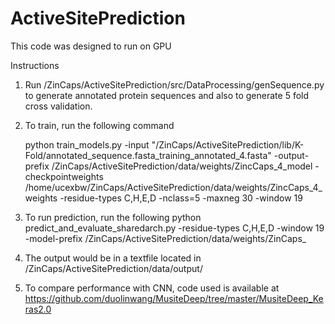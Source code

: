 # ActiveSitePrediction

This code was designed to run on GPU 
 
Instructions
1. Run /ZinCaps/ActiveSitePrediction/src/DataProcessing/genSequence.py
to generate annotated protein sequences and also to generate 5 fold cross validation.

2. To train, run the following command

    python train_models.py -input "/ZinCaps/ActiveSitePrediction/lib/K-Fold/annotated_sequence.fasta_training_annotated_4.fasta" 
    -output-prefix /ZinCaps/ActiveSitePrediction/data/weights/ZincCaps_4_model -checkpointweights 
    /home/ucexbw/ZinCaps/ActiveSitePrediction/data/weights/ZincCaps_4_weights -residue-types C,H,E,D -nclass=5 -maxneg 30 -window 19

3. To run prediction, run the following
    python predict_and_evaluate_sharedarch.py -residue-types C,H,E,D -window 19 -model-prefix 
    /ZinCaps/ActiveSitePrediction/data/weights/ZinCaps_ 

4. The output would be in a textfile located in /ZinCaps/ActiveSitePrediction/data/output/

5. To compare performance with CNN, code used is available at 
     https://github.com/duolinwang/MusiteDeep/tree/master/MusiteDeep_Keras2.0
